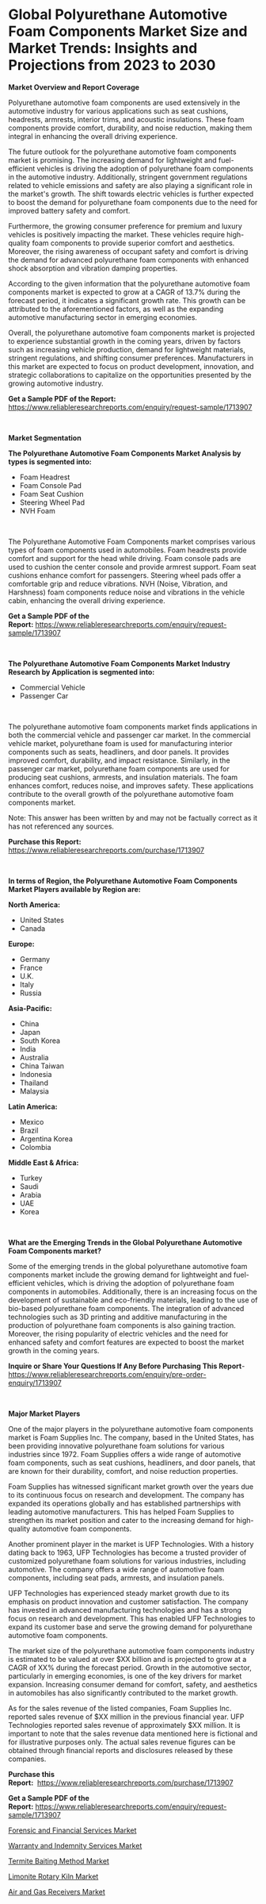 <p><h1>Global Polyurethane Automotive Foam Components Market Size and Market Trends: Insights and Projections from 2023 to 2030</h1></p><p><strong>Market Overview and Report Coverage</strong></p>
<p><p>Polyurethane automotive foam components are used extensively in the automotive industry for various applications such as seat cushions, headrests, armrests, interior trims, and acoustic insulations. These foam components provide comfort, durability, and noise reduction, making them integral in enhancing the overall driving experience.</p><p>The future outlook for the polyurethane automotive foam components market is promising. The increasing demand for lightweight and fuel-efficient vehicles is driving the adoption of polyurethane foam components in the automotive industry. Additionally, stringent government regulations related to vehicle emissions and safety are also playing a significant role in the market's growth. The shift towards electric vehicles is further expected to boost the demand for polyurethane foam components due to the need for improved battery safety and comfort.</p><p>Furthermore, the growing consumer preference for premium and luxury vehicles is positively impacting the market. These vehicles require high-quality foam components to provide superior comfort and aesthetics. Moreover, the rising awareness of occupant safety and comfort is driving the demand for advanced polyurethane foam components with enhanced shock absorption and vibration damping properties.</p><p>According to the given information that the polyurethane automotive foam components market is expected to grow at a CAGR of 13.7% during the forecast period, it indicates a significant growth rate. This growth can be attributed to the aforementioned factors, as well as the expanding automotive manufacturing sector in emerging economies.</p><p>Overall, the polyurethane automotive foam components market is projected to experience substantial growth in the coming years, driven by factors such as increasing vehicle production, demand for lightweight materials, stringent regulations, and shifting consumer preferences. Manufacturers in this market are expected to focus on product development, innovation, and strategic collaborations to capitalize on the opportunities presented by the growing automotive industry.</p></p>
<p><strong>Get a Sample PDF of the Report:</strong> <a href="https://www.reliableresearchreports.com/enquiry/request-sample/1713907">https://www.reliableresearchreports.com/enquiry/request-sample/1713907</a></p>
<p>&nbsp;</p>
<p><strong>Market Segmentation</strong></p>
<p><strong>The Polyurethane Automotive Foam Components Market Analysis by types is segmented into:</strong></p>
<p><ul><li>Foam Headrest</li><li>Foam Console Pad</li><li>Foam Seat Cushion</li><li>Steering Wheel Pad</li><li>NVH Foam</li></ul></p>
<p>&nbsp;</p>
<p><p>The Polyurethane Automotive Foam Components market comprises various types of foam components used in automobiles. Foam headrests provide comfort and support for the head while driving. Foam console pads are used to cushion the center console and provide armrest support. Foam seat cushions enhance comfort for passengers. Steering wheel pads offer a comfortable grip and reduce vibrations. NVH (Noise, Vibration, and Harshness) foam components reduce noise and vibrations in the vehicle cabin, enhancing the overall driving experience.</p></p>
<p><strong>Get a Sample PDF of the Report:</strong>&nbsp;<a href="https://www.reliableresearchreports.com/enquiry/request-sample/1713907">https://www.reliableresearchreports.com/enquiry/request-sample/1713907</a></p>
<p>&nbsp;</p>
<p><strong>The Polyurethane Automotive Foam Components Market Industry Research by Application is segmented into:</strong></p>
<p><ul><li>Commercial Vehicle</li><li>Passenger Car</li></ul></p>
<p>&nbsp;</p>
<p><p>The polyurethane automotive foam components market finds applications in both the commercial vehicle and passenger car market. In the commercial vehicle market, polyurethane foam is used for manufacturing interior components such as seats, headliners, and door panels. It provides improved comfort, durability, and impact resistance. Similarly, in the passenger car market, polyurethane foam components are used for producing seat cushions, armrests, and insulation materials. The foam enhances comfort, reduces noise, and improves safety. These applications contribute to the overall growth of the polyurethane automotive foam components market. </p><p>Note: This answer has been written by  and may not be factually correct as it has not referenced any sources.</p></p>
<p><strong>Purchase this Report:</strong>&nbsp; <a href="https://www.reliableresearchreports.com/purchase/1713907">https://www.reliableresearchreports.com/purchase/1713907</a></p>
<p>&nbsp;</p>
<p><strong>In terms of Region, the Polyurethane Automotive Foam Components Market Players available by Region are:</strong></p>
<p>
    <p> <strong> North America: </strong>
        <ul>
            <li>United States</li>
            <li>Canada</li>
        </ul>
        </p> 
    <p> <strong> Europe: </strong>
        <ul>
            <li>Germany</li>
            <li>France</li>
            <li>U.K.</li>
            <li>Italy</li>
            <li>Russia</li>
        </ul>
        </p> 
    <p> <strong> Asia-Pacific: </strong>
        <ul>
            <li>China</li>
            <li>Japan</li>
            <li>South Korea</li>
            <li>India</li>
            <li>Australia</li>
            <li>China Taiwan</li>
            <li>Indonesia</li>
            <li>Thailand</li>
            <li>Malaysia</li>
        </ul>
        </p> 
    <p> <strong> Latin America: </strong>
        <ul>
            <li>Mexico</li>
            <li>Brazil</li>
            <li>Argentina Korea</li>
            <li>Colombia</li>
        </ul>
        </p> 
    <p> <strong> Middle East & Africa: </strong>
        <ul>
            <li>Turkey</li>
            <li>Saudi</li>
            <li>Arabia</li>
            <li>UAE</li>
            <li>Korea</li>
        </ul>
    </p>
    </p>
<p>&nbsp;</p>
<p><strong>What are the Emerging Trends in the Global Polyurethane Automotive Foam Components market?</strong></p>
<p><p>Some of the emerging trends in the global polyurethane automotive foam components market include the growing demand for lightweight and fuel-efficient vehicles, which is driving the adoption of polyurethane foam components in automobiles. Additionally, there is an increasing focus on the development of sustainable and eco-friendly materials, leading to the use of bio-based polyurethane foam components. The integration of advanced technologies such as 3D printing and additive manufacturing in the production of polyurethane foam components is also gaining traction. Moreover, the rising popularity of electric vehicles and the need for enhanced safety and comfort features are expected to boost the market growth in the coming years.</p></p>
<p><strong>Inquire or Share Your Questions If Any Before Purchasing This Report</strong>- <a href="https://www.reliableresearchreports.com/enquiry/pre-order-enquiry/1713907">https://www.reliableresearchreports.com/enquiry/pre-order-enquiry/1713907</a></p>
<p>&nbsp;</p>
<p><strong>Major Market Players</strong></p>
<p><p>One of the major players in the polyurethane automotive foam components market is Foam Supplies Inc. The company, based in the United States, has been providing innovative polyurethane foam solutions for various industries since 1972. Foam Supplies offers a wide range of automotive foam components, such as seat cushions, headliners, and door panels, that are known for their durability, comfort, and noise reduction properties.</p><p>Foam Supplies has witnessed significant market growth over the years due to its continuous focus on research and development. The company has expanded its operations globally and has established partnerships with leading automotive manufacturers. This has helped Foam Supplies to strengthen its market position and cater to the increasing demand for high-quality automotive foam components.</p><p>Another prominent player in the market is UFP Technologies. With a history dating back to 1963, UFP Technologies has become a trusted provider of customized polyurethane foam solutions for various industries, including automotive. The company offers a wide range of automotive foam components, including seat pads, armrests, and insulation panels.</p><p>UFP Technologies has experienced steady market growth due to its emphasis on product innovation and customer satisfaction. The company has invested in advanced manufacturing technologies and has a strong focus on research and development. This has enabled UFP Technologies to expand its customer base and serve the growing demand for polyurethane automotive foam components.</p><p>The market size of the polyurethane automotive foam components industry is estimated to be valued at over $XX billion and is projected to grow at a CAGR of XX% during the forecast period. Growth in the automotive sector, particularly in emerging economies, is one of the key drivers for market expansion. Increasing consumer demand for comfort, safety, and aesthetics in automobiles has also significantly contributed to the market growth.</p><p>As for the sales revenue of the listed companies, Foam Supplies Inc. reported sales revenue of $XX million in the previous financial year. UFP Technologies reported sales revenue of approximately $XX million. It is important to note that the sales revenue data mentioned here is fictional and for illustrative purposes only. The actual sales revenue figures can be obtained through financial reports and disclosures released by these companies.</p></p>
<p><strong>Purchase this Report:</strong>&nbsp;&nbsp;<a href="https://www.reliableresearchreports.com/purchase/1713907">https://www.reliableresearchreports.com/purchase/1713907</a></p>
<p></p>
<p><strong>Get a Sample PDF of the Report:</strong>&nbsp;<a href="https://www.reliableresearchreports.com/enquiry/request-sample/1713907">https://www.reliableresearchreports.com/enquiry/request-sample/1713907</a></p>
<p><p><a href="https://medium.com/@amandagarza17/forensic-and-financial-services-market-report-reveals-the-latest-trends-and-growth-opportunities-of-16dc408fd903">Forensic and Financial Services Market</a></p><p><a href="https://medium.com/@josephweaver29/warranty-and-indemnity-services-market-trends-and-market-analysis-forecasted-for-period-2023-2030-1c63a1a145ad">Warranty and Indemnity Services Market</a></p><p><a href="https://medium.com/@vincentalvarez1980/termite-baiting-method-market-exploring-market-share-market-trends-and-future-growth-1aff9d6dcb27">Termite Baiting Method Market</a></p><p><a href="https://medium.com/@dennismurphy47/limonite-rotary-kiln-market-size-reveals-the-best-marketing-channels-in-global-industry-b8bb14a173c0">Limonite Rotary Kiln Market</a></p><p><a href="https://medium.com/@frankpeters35/air-and-gas-receivers-market-trends-forecast-and-competitive-analysis-to-2030-fdea8fa81e04">Air and Gas Receivers Market</a></p></p>